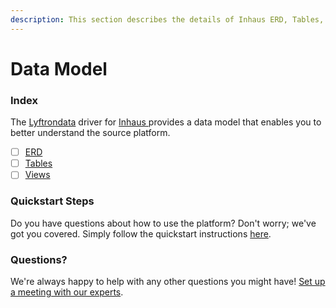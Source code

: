 ```yaml
---
description: This section describes the details of Inhaus ERD, Tables, and Views.
---
```


# Data Model

### Index

The  [Lyftrondata](https://www.lyftrondata.com/) driver for [Inhaus](https://www.lyftrondata.com/integration/inhaus/)[ ](https://www.lyftrondata.com/integration/inhaus/)provides a data model that enables you to better understand the source platform.

* [ ] [ERD](../../../marketing-analytics/inhaus/data-model/erd.md)
* [ ] [Tables](../../../marketing-analytics/inhaus/data-model/tables.md)
* [ ] [Views](../../../marketing-analytics/inhaus/data-model/views.md)

### Quickstart Steps

Do you have questions about how to use the platform? Don't worry; we've got you covered. Simply follow the quickstart instructions [here](../../../../quickstart-steps.md).

### Questions? <a href="#questions" id="questions"></a>

We're always happy to help with any other questions you might have! [Set up a meeting with our experts](https://www.lyftrondata.com/book-a-meeting/).

